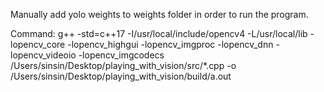 Manually add yolo weights to weights folder in order to run the program.

Command:
g++ -std=c++17 -I/usr/local/include/opencv4 -L/usr/local/lib -lopencv_core -lopencv_highgui -lopencv_imgproc -lopencv_dnn -lopencv_videoio -lopencv_imgcodecs /Users/sinsin/Desktop/playing_with_vision/src/*.cpp -o /Users/sinsin/Desktop/playing_with_vision/build/a.out
